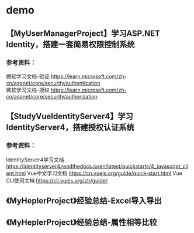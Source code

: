# demo

## 【MyUserManagerProject】学习ASP.NET Identity，搭建一套简易权限控制系统
### 参考资料：
微软学习文档-验证 https://learn.microsoft.com/zh-cn/aspnet/core/security/authentication  
微软学习文档-授权 https://learn.microsoft.com/zh-cn/aspnet/core/security/authorization  


## 【StudyVueIdentityServer4】学习IdentityServer4，搭建授权认证系统
### 参考资料：
IdentityServer4学习文档 https://identityserver4.readthedocs.io/en/latest/quickstarts/4_javascript_client.html
Vue中文学习文档 https://cn.vuejs.org/guide/quick-start.html
Vue CLI使用文档 https://cli.vuejs.org/zh/guide/

## 《MyHeplerProject》经验总结-Excel导入导出
## 《MyHeplerProject》经验总结-属性相等比较